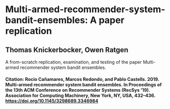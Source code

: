 # Multi-armed-recommender-system-bandit-ensembles: A paper replication
## Thomas Knickerbocker, Owen Ratgen
A from-scratch replication, examination, and testing of the paper Multi-armed recommender system bandit ensembles. 



#### Citation: Rocío Cañamares, Marcos Redondo, and Pablo Castells. 2019. Multi-armed recommender system bandit ensembles. In Proceedings of the 13th ACM Conference on Recommender Systems (RecSys '19). Association for Computing Machinery, New York, NY, USA, 432–436. https://doi.org/10.1145/3298689.3346984
